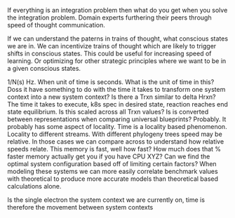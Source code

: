 If everything is an integration problem then what do you get when you solve the integration problem. Domain experts furthering their peers through speed of thought communication.

If we can understand the paterns in trains of thought, what conscious states we are in. We can incentivize trains of thought which are likely to trigger shifts in conscious states. This could be useful for increasing speed of learning. Or optimizing for other strategic principles where we want to be in a given conscious states.

1/N(s) Hz. When unit of time is seconds. What is the unit of time in this? Doss it have something to do with the time it takes to transform one system context into a new system context? Is there a Trxn similar to delta Hrxn? The time it takes to execute, k8s spec in desired state, reaction reaches end state equilibrium. Is this scaled across all Trxn values? Is is converted between representations when comparing universal blueprints? Probably. It probably has some aspect of locality. Time is a locality based phenomenon. Locality to different streams. With different phylogeny trees speed may be relative. In those cases we can compare across to understand how relative speeds relate. This memory is fast, well how fast? How much does that % faster memory actually get you if you have CPU XYZ? Can we find the optimal system configuration based off of limiting certain factors? When modeling these systems we can more easily correlate benchmark values with theoretical to produce more accurate models than theoretical based calculations alone.

Is the single electron the system context we are currently on, time is therefore the movement between system contexts